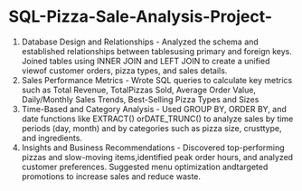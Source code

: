 # SQL-Pizza-Sale-Analysis-Project-

1. Database Design and Relationships - Analyzed the schema and established relationships between tablesusing primary and foreign keys. Joined tables using INNER JOIN and LEFT JOIN to create a unified viewof customer orders, pizza types, and sales details.
2. Sales Performance Metrics - Wrote SQL queries to calculate key metrics such as Total Revenue, TotalPizzas Sold, Average Order Value, Daily/Monthly Sales Trends, Best-Selling Pizza Types and Sizes
3. Time-Based and Category Analysis - Used GROUP BY, ORDER BY, and date functions like EXTRACT() orDATE_TRUNC() to analyze sales by time periods (day, month) and by categories such as pizza size, crusttype, and ingredients.
4. Insights and Business Recommendations - Discovered top-performing pizzas and slow-moving items,identified peak order hours, and analyzed customer preferences. Suggested menu optimization andtargeted promotions to increase sales and reduce waste.

